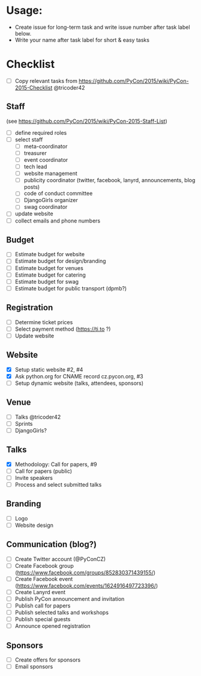 # Usage:
- Create issue for long-term task and write issue number after task label below.
- Write your name after task label for short & easy tasks

# Checklist
- [ ] Copy relevant tasks from https://github.com/PyCon/2015/wiki/PyCon-2015-Checklist @tricoder42

## Staff
(see https://github.com/PyCon/2015/wiki/PyCon-2015-Staff-List)

- [ ] define required roles
- [ ] select staff
  - [ ] meta-coordinator
  - [ ] treasurer
  - [ ] event coordinator
  - [ ] tech lead
  - [ ] website management
  - [ ] publicity coordinator (twitter, facebook, lanyrd, announcements, blog posts)
  - [ ] code of conduct committee
  - [ ] DjangoGirls organizer
  - [ ] swag coordinator
- [ ] update website
- [ ] collect emails and phone numbers

## Budget
- [ ] Estimate budget for website
- [ ] Estimate budget for design/branding
- [ ] Estimate budget for venues
- [ ] Estimate budget for catering
- [ ] Estimate budget for swag
- [ ] Estimate budget for public transport (dpmb?)

## Registration
- [ ] Determine ticket prices
- [ ] Select payment method (https://ti.to ?)
- [ ] Update website

## Website
- [x] Setup static website #2, #4
- [x] Ask python.org for CNAME record cz.pycon.org, #3
- [ ] Setup dynamic website (talks, attendees, sponsors)

## Venue
- [ ] Talks @tricoder42
- [ ] Sprints
- [ ] DjangoGirls?

## Talks
- [x] Methodology: Call for papers, #9
- [ ] Call for papers (public)
- [ ] Invite speakers
- [ ] Process and select submitted talks

## Branding
- [ ] Logo
- [ ] Website design

## Communication (blog?)
- [ ] Create Twitter account (@PyConCZ)
- [ ] Create Facebook group (https://www.facebook.com/groups/852830371439155/)
- [ ] Create Facebook event (https://www.facebook.com/events/1624916497723396/)
- [ ] Create Lanyrd event
- [ ] Publish PyCon announcement and invitation
- [ ] Publish call for papers
- [ ] Publish selected talks and workshops
- [ ] Publish special guests
- [ ] Announce opened registration

## Sponsors
- [ ] Create offers for sponsors
- [ ] Email sponsors
